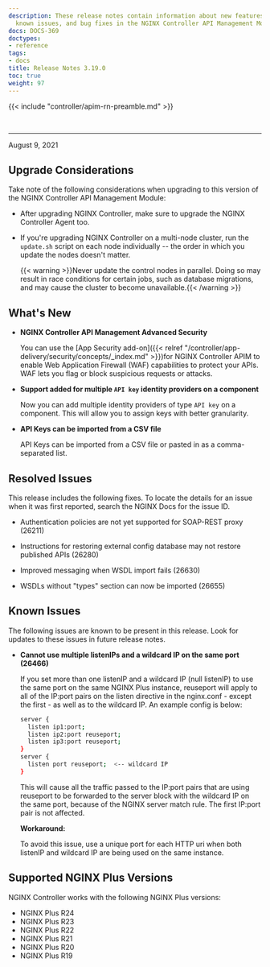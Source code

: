 ```yaml
---
description: These release notes contain information about new features, improvements,
  known issues, and bug fixes in the NGINX Controller API Management Module.
docs: DOCS-369
doctypes:
- reference
tags:
- docs
title: Release Notes 3.19.0
toc: true
weight: 97
---
```


{{< include "controller/apim-rn-preamble.md" >}}

&nbsp;

---

August 9, 2021

## Upgrade Considerations

Take note of the following considerations when upgrading to this version of the NGINX Controller API Management Module:

- After upgrading NGINX Controller, make sure to upgrade the NGINX Controller Agent too.

- If you're upgrading NGINX Controller on a multi-node cluster, run the `update.sh` script on each node individually -- the order in which you update the nodes doesn't matter.

  {{< warning >}}Never update the control nodes in parallel. Doing so may result in race conditions for certain jobs, such as database migrations, and may cause the cluster to become unavailable.{{< /warning >}}

## What's New

- **NGINX Controller API Management Advanced Security**

  You can use the [App Security add-on]({{< relref "/controller/app-delivery/security/concepts/_index.md" >}})for NGINX Controller APIM to enable Web Application Firewall (WAF) capabilities to protect your APIs. WAF lets you flag or block suspicious requests or attacks.

- **Support added for multiple `API key` identity providers on a component**

  Now you can add multiple identity providers of type `API key` on a component. This will allow you to assign keys with better granularity.

- **API Keys can be imported from a CSV file**

  API Keys can be imported from a CSV file or pasted in as a comma-separated list.

## Resolved Issues

This release includes the following fixes. To locate the details for an issue when it was first reported, search the NGINX Docs for the issue ID.

- Authentication policies are not yet supported for SOAP-REST proxy (26211)

- Instructions for restoring external config database may not restore published APIs (26280)

- Improved messaging when WSDL import fails (26630)

- WSDLs without "types" section can now be imported (26655)

## Known Issues

The following issues are known to be present in this release. Look for updates to these issues in future release notes.

- **Cannot use multiple listenIPs and a wildcard IP on the same port (26466)**

  If you set more than one listenIP and a wildcard IP (null listenIP) to use the same port on the same NGINX Plus instance, reuseport will apply to all of the IP:port pairs on the listen directive in the nginx.conf - except the first - as well as to the wildcard IP. An example config is below:

  ```bash
  server {
    listen ip1:port;
    listen ip2:port reuseport;
    listen ip3:port reuseport;
  }
  server {
    listen port reuseport;  <-- wildcard IP
  }
  ```

  This will cause all the traffic passed to the IP:port pairs that are using reuseport to be forwarded to the server block with the wildcard IP on the same port, because of the NGINX server match rule. The first IP:port pair is not affected.

  **Workaround:**

  To avoid this issue, use a unique port for each HTTP uri when both listenIP and wildcard IP are being used on the same instance.

## Supported NGINX Plus Versions

NGINX Controller works with the following NGINX Plus versions:

- NGINX Plus R24
- NGINX Plus R23
- NGINX Plus R22
- NGINX Plus R21
- NGINX Plus R20
- NGINX Plus R19
